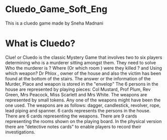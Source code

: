 # Cluedo_Game_Soft_Eng
This is a cluedo game made by Sneha Madnani 
# What is Cluedo?
Clue! or Cluedo is the classic Mystery Game that involves two to six players determining who is a murderer sitting amongst them. They need to solve Who the murderer is ? Where (Or which room ) were they killed ? and Using which weapon?
Dr Phlox , owner of the house and also the victim has been found at the bottom of the stairs. The answer or the information of the Murder, Place and weapon is stored in the "envelop"
The 6 persons in the house are represented by playing pieces: Col Mustard, Prof Plum, Rev Green, Mrs Peacock, Miss Scarlett and Mrs White. The weapons are represented by small tokens. Any one of the weapons might have been the one used. The weapons are as follows: dagger, candlestick, revolver, rope, lead piping and spanner.
6 cards represents the persons in the house. There are 6 cards representing the 
weapons. There are 9 cards representing the rooms shown on the playing board. In the 
physical version there are “detective notes cards” to enable players to record their 
investigations.
